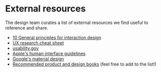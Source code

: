 # External resources

The design team curates a list of external resources we find useful to reference and share.

- [10 General principles for interaction design](https://www.interaction-design.org/literature/article/heuristic-evaluation-how-to-conduct-a-heuristic-evaluation)
- [UX research cheat sheet](https://www.nngroup.com/articles/ux-research-cheat-sheet/)
- [usability.gov](https://www.usability.gov/)
- [Apple's human interface guidelines](https://developer.apple.com/design/human-interface-guidelines/)
- [Google's material design](https://material.io/design/)
- [Recommended product and design books](https://about.sourcegraph.com/handbook/product/onboarding/recommended_reading) (feel free to add to the list!)
